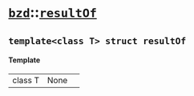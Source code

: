 # [`bzd`](../../index.md)::[`resultOf`](../index.md)

## `template<class T> struct resultOf`

#### Template
||||
|---:|:---|:---|
|class T|None||

